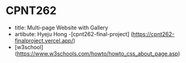 # CPNT262
- title: Multi-page Website with Gallery
- artibute: Hyeju Hong
-[cpnt262-final-project] (https://cpnt262-finalproject.vercel.app/)
- [w3school] (https://www.w3schools.com/howto/howto_css_about_page.asp)

